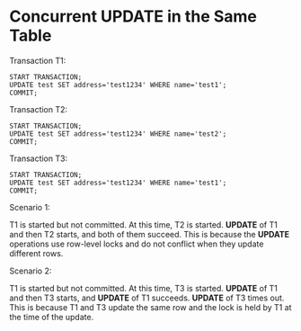 # Concurrent UPDATE in the Same Table<a name="EN-US_TOPIC_0242370305"></a>

Transaction T1:

```
START TRANSACTION;
UPDATE test SET address='test1234' WHERE name='test1';
COMMIT;
```

Transaction T2:

```
START TRANSACTION;
UPDATE test SET address='test1234' WHERE name='test2';
COMMIT;
```

Transaction T3:

```
START TRANSACTION;
UPDATE test SET address='test1234' WHERE name='test1';
COMMIT;
```

Scenario 1: 

T1 is started but not committed. At this time, T2 is started.  **UPDATE**  of T1 and then T2 starts, and both of them succeed. This is because the  **UPDATE**  operations use row-level locks and do not conflict when they update different rows.

Scenario 2: 

T1 is started but not committed. At this time, T3 is started.  **UPDATE**  of T1 and then T3 starts, and  **UPDATE**  of T1 succeeds.  **UPDATE**  of T3 times out. This is because T1 and T3 update the same row and the lock is held by T1 at the time of the update.

